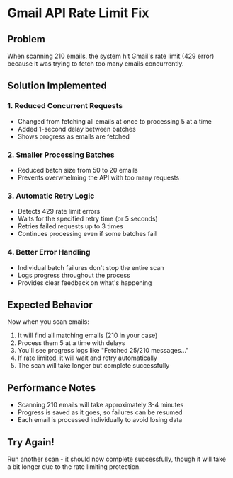 # Gmail API Rate Limit Fix

## Problem
When scanning 210 emails, the system hit Gmail's rate limit (429 error) because it was trying to fetch too many emails concurrently.

## Solution Implemented

### 1. Reduced Concurrent Requests
- Changed from fetching all emails at once to processing 5 at a time
- Added 1-second delay between batches
- Shows progress as emails are fetched

### 2. Smaller Processing Batches
- Reduced batch size from 50 to 20 emails
- Prevents overwhelming the API with too many requests

### 3. Automatic Retry Logic
- Detects 429 rate limit errors
- Waits for the specified retry time (or 5 seconds)
- Retries failed requests up to 3 times
- Continues processing even if some batches fail

### 4. Better Error Handling
- Individual batch failures don't stop the entire scan
- Logs progress throughout the process
- Provides clear feedback on what's happening

## Expected Behavior

Now when you scan emails:
1. It will find all matching emails (210 in your case)
2. Process them 5 at a time with delays
3. You'll see progress logs like "Fetched 25/210 messages..."
4. If rate limited, it will wait and retry automatically
5. The scan will take longer but complete successfully

## Performance Notes

- Scanning 210 emails will take approximately 3-4 minutes
- Progress is saved as it goes, so failures can be resumed
- Each email is processed individually to avoid losing data

## Try Again!

Run another scan - it should now complete successfully, though it will take a bit longer due to the rate limiting protection.